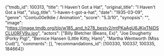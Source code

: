 {"tmdb_id": 100313, "title": "I Haven't Got a Hat", "original_title": "I Haven't Got a Hat", "slug_title": "i-haven-t-got-a-hat", "date": "1935-03-09", "genre": "Com\u00e9die / Animation", "score": "5.3/10", "synopsis": "", "image": "https://image.tmdb.org/t/p/w185_and_h278_bestv2/mtPKaAgU6JKjxTNiDSCLU0RFV9u.jpg", "actors": ["Billy Bletcher (Beans, Ex)", "Joe Dougherty (Porky Pig)", "Bernice Hansen (Little Kitty, Ham)", "Martha Wentworth (Miss Cud)"], "comments": [], "recommandations_id": [100330, 100337, 100335, 184664]}